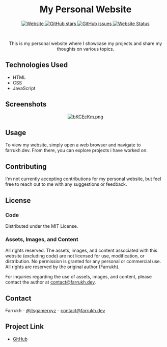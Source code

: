 <div align="center">
  <h1>My Personal Website</h1>
  <p>
    <a href="https://farrukh.dev/" target="_blank">
      <img alt="Website" src="https://img.shields.io/badge/Website-farrukh.dev-blue?style=for-the-badge">
    </a>
    <a href="https://github.com/itsgamerxyz/farrukh.dev/stargazers" target="_blank">
      <img alt="GitHub stars" src="https://img.shields.io/github/stars/itsgamerxyz/farrukh.dev.svg?style=social&label=Stars&maxAge=2592000">
    </a>
    <a href="https://github.com/itsgamerxyz/farrukh.dev/issues" target="_blank">
      <img alt="GitHub issues" src="https://img.shields.io/github/issues/itsgamerxyz/farrukh.dev.svg?style=for-the-badge">
    </a>
    <a href="https://farrukh.dev" target="_blank">
      <img alt="Website Status" src="https://img.shields.io/website-up-down-green-red/https/farrukh.dev.svg?style=for-the-badge">
    </a>
  </p>
  <br>
  <p>This is my personal website where I showcase my projects and share my thoughts on various topics.</p>
</div>

## Technologies Used

- HTML
- CSS
- JavaScript

## Screenshots

<p align="center">
  <a href="https://imgur.com/"><img src="https://i.imgur.com/bKCEcKm.png" alt="bKCEcKm.png" border="0"></a>
</p>



## Usage

To view my website, simply open a web browser and navigate to farrukh.dev. From there, you can explore projects i have worked on. 

## Contributing

I'm not currently accepting contributions for my personal website, but feel free to reach out to me with any suggestions or feedback.

## License

### Code

Distributed under the MIT License.

### Assets, Images, and Content

All rights reserved. The assets, images, and content associated with this website (excluding code) are not licensed for use, modification, or distribution. No permission is granted for any personal or commercial use. All rights are reserved by the original author (Farrukh).

For inquiries regarding the use of assets, images, and content, please contact the author at contact@farrukh.dev.

## Contact

Farrukh - [@itsgamerxyz](https://twitter.com/itsgamerxyz) - contact@farrukh.dev

## Project Link

- [GitHub](https://github.com/itsgamerxyz/farrukh.dev)
